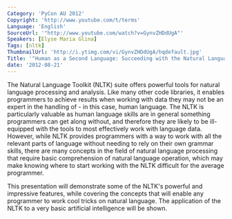 ```yaml
---
Category: 'PyCon AU 2012'
Copyright: 'http://www.youtube.com/t/terms'
Language: 'English'
SourceUrl: '"http://www.youtube.com/watch?v=GynvZHDdUgA"'
Speakers: [Elyse Maria Glina]
Tags: [nltk]
ThumbnailUrl: 'http://i.ytimg.com/vi/GynvZHDdUgA/hqdefault.jpg'
Title: '"Human as a Second Language: Succeeding with the Natural Language Toolkit"'
date: '2012-08-21'
---
```

The Natural Language Toolkit (NLTK) suite offers powerful tools for natural
language processing and analysis. Like many other code libraries, it enables
programmers to achieve results when working with data they may not be an
expert in the handling of - in this case, human language. The NLTK is
particularly valuable as human language skills are in general something
programmers can get along without, and therefore they are likely to be ill-
equipped with the tools to most effectively work with language data. However,
while NLTK provides programmers with a way to work with all the relevant parts
of language without needing to rely on their own grammar skills, there are
many concepts in the field of natural language processing that require basic
comprehension of natural language operation, which may make knowing where to
start working with the NLTK difficult for the average programmer.

This presentation will demonstrate some of the NLTK's powerful and impressive
features, while covering the concepts that will enable any programmer to work
cool tricks on natural language. The application of the NLTK to a very basic
artificial intelligence will be shown.

